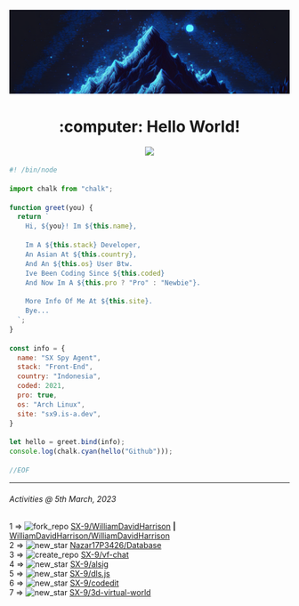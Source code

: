 ![Hello World!](banner.png)
<div align="center">
  <h1>:computer: Hello World!</h1>
  <img src="https://skillicons.dev/icons?i=vite,vue,firebase,linux,nodejs,vscode&perline=6&theme=dark">
</div>

```js
#! /bin/node

import chalk from "chalk";

function greet(you) {
  return `
    Hi, ${you}! Im ${this.name},

    Im A ${this.stack} Developer,
    An Asian At ${this.country},
    And An ${this.os} User Btw.
    Ive Been Coding Since ${this.coded}
    And Now Im A ${this.pro ? "Pro" : "Newbie"}.

    More Info Of Me At ${this.site}.
    Bye...
  `;
}

const info = {
  name: "SX Spy Agent",
  stack: "Front-End",
  country: "Indonesia",
  coded: 2021,
  pro: true,
  os: "Arch Linux",
  site: "sx9.is-a.dev",
}

let hello = greet.bind(info);
console.log(chalk.cyan(hello("Github")));

//EOF
```

---

<!--RECENT_ACTIVITY:last_update-->
###### Activities @ 5th March, 2023
<!--RECENT_ACTIVITY:last_update_end-->

<!--RECENT_ACTIVITY:start-->
1 => ![fork_repo](https://cdn.jsdelivr.net/gh/Readme-Workflows/Readme-Icons@main/icons/octicons/ForkedRepository.svg) [SX-9/WilliamDavidHarrison](https://github.com/SX-9/WilliamDavidHarrison) **|** [WilliamDavidHarrison/WilliamDavidHarrison](https://github.com/WilliamDavidHarrison/WilliamDavidHarrison)<br>
2 => ![new_star](https://cdn.jsdelivr.net/gh/Readme-Workflows/Readme-Icons@main/icons/octicons/StarredRepositoryYellow.svg) [Nazar17P3426/Database](https://github.com/Nazar17P3426/Database)<br>
3 => ![create_repo](https://cdn.jsdelivr.net/gh/Readme-Workflows/Readme-Icons@main/icons/octicons/Repository.svg) [SX-9/vf-chat](https://github.com/SX-9/vf-chat)<br>
4 => ![new_star](https://cdn.jsdelivr.net/gh/Readme-Workflows/Readme-Icons@main/icons/octicons/StarredRepositoryYellow.svg) [SX-9/alsig](https://github.com/SX-9/alsig)<br>
5 => ![new_star](https://cdn.jsdelivr.net/gh/Readme-Workflows/Readme-Icons@main/icons/octicons/StarredRepositoryYellow.svg) [SX-9/dls.js](https://github.com/SX-9/dls.js)<br>
6 => ![new_star](https://cdn.jsdelivr.net/gh/Readme-Workflows/Readme-Icons@main/icons/octicons/StarredRepositoryYellow.svg) [SX-9/codedit](https://github.com/SX-9/codedit)<br>
7 => ![new_star](https://cdn.jsdelivr.net/gh/Readme-Workflows/Readme-Icons@main/icons/octicons/StarredRepositoryYellow.svg) [SX-9/3d-virtual-world](https://github.com/SX-9/3d-virtual-world)<br>
<!--RECENT_ACTIVITY:end-->